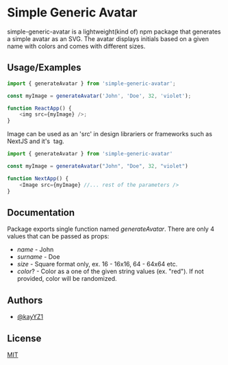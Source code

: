 # Simple Generic Avatar

simple-generic-avatar is a lightweight(kind of) npm package that generates a simple avatar as an SVG. The avatar displays initials based on a given name with colors and comes with different sizes.

## Usage/Examples

```javascript
import { generateAvatar } from 'simple-generic-avatar';

const myImage = generateAvatar('John', 'Doe', 32, 'violet');

function ReactApp() {
	<img src={myImage} />;
}
```

Image can be used as an 'src' in design librariers or frameworks such as NextJS and it's <Image /> tag.

```javascript
import { generateAvatar } from 'simple-generic-avatar'

const myImage = generateAvatar("John", "Doe", 32, "violet")

function NextApp() {
    <Image src={myImage} //... rest of the parameters />
}
```

## Documentation

Package exports single function named _generateAvatar_. There are only 4 values that can be passed as props:

- _name_ - John
- _surname_ - Doe
- _size_ - Square format only, ex. 16 - 16x16, 64 - 64x64 etc.
- _color_? - Color as a one of the given string values (ex. "red"). If not provided, color will be randomized.

## Authors

- [@kayYZ1](https://www.github.com/kayYZ1)

## License

[MIT](https://choosealicense.com/licenses/mit/)
